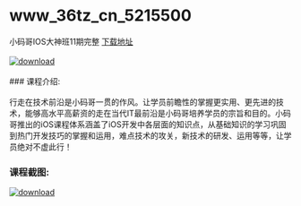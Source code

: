 # www_36tz_cn_5215500
小码哥IOS大神班11期完整
[下载地址](http://www.36tz.cn/article/5215500 "下载地址")
<br/></br>[![download](http://36tz.cn/muke_img/2020_10_2-3-300x201.png "下载地址")](http://www.36tz.cn/article/5215500 "下载地址")
<br/></br>### 课程介绍:<br/></br>行走在技术前沿是小码哥一贯的作风。让学员前瞻性的掌握更实用、更先进的技术，能够高水平高薪资的走在当代IT最前沿是小码哥培养学员的宗旨和目的。小码哥推出的iOS课程体系涵盖了iOS开发中各层面的知识点，从基础知识的学习巩固到热门开发技巧的掌握和运用，难点技术的攻关，新技术的研发、运用等等，让学员绝对不虚此行！

### 课程截图:
[![download](http://36tz.cn/muke_img/2020_10_1-3.png "下载地址")](http://www.36tz.cn/article/5215500 "下载地址")
